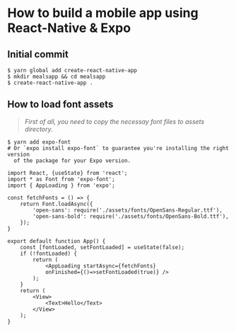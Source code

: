 # How to build a mobile app using React-Native & Expo

## Initial commit
```
$ yarn global add create-react-native-app
$ mkdir mealsapp && cd mealsapp
$ create-react-native-app .
```

## How to load font assets
> *First of all, you need to copy the necessay font files to assets directory.*
```
$ yarn add expo-font
# Or `expo install expo-font` to guarantee you're installing the right version  
  of the package for your Expo version.
```
```
import React, {useState} from 'react';
import * as Font from 'expo-font';
import { AppLoading } from 'expo';

const fetchFonts = () => {
	return Font.loadAsync({
		'open-sans': require('./assets/fonts/OpenSans-Regular.ttf'),
		'open-sans-bold': require('./assets/fonts/OpenSans-Bold.ttf'),
	});
}

export default function App() {
	const [fontLoaded, setFontLoaded] = useState(false);
	if (!fontLoaded) {
		return (
			<AppLoading startAsync={fetchFonts} 
			onFinished={()=>setFontLoaded(true)} />
		);
	}
	return (
		<View>
			<Text>Hello</Text>
		</View>
	);
}

```